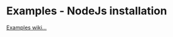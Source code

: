 # Examples - NodeJs installation

[Examples wiki...](https://github.com/Roche-Olivier/Examples/wiki/Example-1-(NodeJs-Installation))